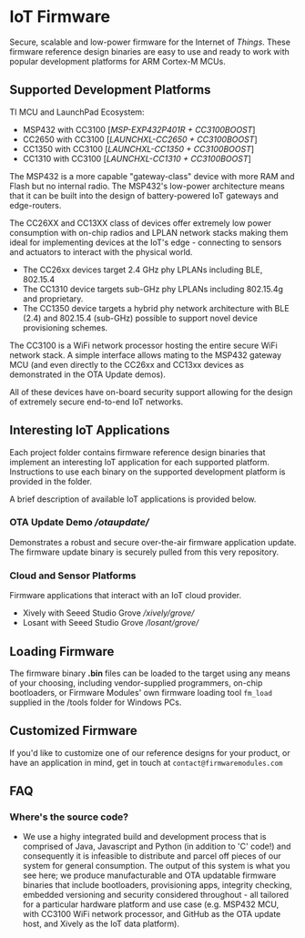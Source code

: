 # IoT Firmware

Secure, scalable and low-power firmware for the Internet of *Things*.  These firmware reference design binaries are easy to use and ready to work with popular development platforms for ARM Cortex-M MCUs.

## Supported Development Platforms

TI MCU and LaunchPad Ecosystem:
* MSP432 with CC3100  [*MSP-EXP432P401R + CC3100BOOST*]
* CC2650 with CC3100  [*LAUNCHXL-CC2650 + CC3100BOOST*]
* CC1350 with CC3100  [*LAUNCHXL-CC1350 + CC3100BOOST*]
* CC1310 with CC3100  [*LAUNCHXL-CC1310 + CC3100BOOST*]

The MSP432 is a more capable "gateway-class" device with more RAM and Flash but no internal radio.  The MSP432's low-power architecture means that it can be built into the design of battery-powered IoT gateways and edge-routers.

The CC26XX and CC13XX class of devices offer extremely low power consumption with on-chip radios and LPLAN network stacks making them ideal for implementing devices at the IoT's edge - connecting to sensors and actuators to interact with the physical world.
* The CC26xx devices target 2.4 GHz phy LPLANs including BLE, 802.15.4
* The CC1310 device targets sub-GHz phy LPLANs including 802.15.4g and proprietary.
* The CC1350 device targets a hybrid phy network architecture with BLE (2.4) and 802.15.4 (sub-GHz) possible to support novel device provisioning schemes.

The CC3100 is a WiFi network processor hosting the entire secure WiFi network stack.  A simple interface allows mating to the MSP432 gateway MCU (and even directly to the CC26xx and CC13xx devices as demonstrated in the OTA Update demos).

All of these devices have on-board security support allowing for the design of extremely secure end-to-end IoT networks.


## Interesting IoT Applications

Each project folder contains firmware reference design binaries that implement an interesting IoT application for each supported platform.  Instructions to use each binary on the supported development platform is provided in the folder.

A brief description of available IoT applications is provided below.

### OTA Update Demo */otaupdate/*

Demonstrates a robust and secure over-the-air firmware application update.  The firmware update binary is securely pulled from this very repository.

### Cloud and Sensor Platforms ###
Firmware applications that interact with an IoT cloud provider.
* Xively with Seeed Studio Grove  */xively/grove/*
* Losant with Seeed Studio Grove */losant/grove/*

## Loading Firmware

The firmware binary **.bin** files can be loaded to the target using any means of your choosing, including vendor-supplied programmers, on-chip bootloaders, or Firmware Modules' own firmware loading tool `fm_load` supplied in the /tools folder for Windows PCs.

## Customized Firmware

If you'd like to customize one of our reference designs for your product, or have an application in mind, get in touch at `contact@firmwaremodules.com`

## FAQ

### Where's the source code?
* We use a highy integrated build and development process that is comprised of Java, Javascript and Python (in addition to 'C' code!) and consequently it is infeasible to distribute and parcel off pieces of our system for general consumption. The output of this system is what you see here; we produce manufacturable and OTA updatable firmware binaries that include bootloaders, provisioning apps, integrity checking, embedded versioning and security considered throughout - all tailored for a particular hardware platform and use case (e.g. MSP432 MCU, with CC3100 WiFi network processor, and GitHub as the OTA update host, and Xively as the IoT data platform).


